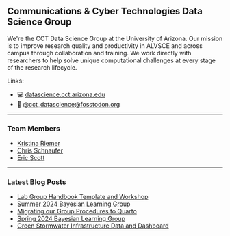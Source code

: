 ## Communications & Cyber Technologies Data Science Group

We're the CCT Data Science Group at the University of Arizona. Our mission is to improve research quality and productivity in ALVSCE and across campus through collaboration and training. We work directly with researchers to help solve unique computational challenges at every stage of the research lifecycle.

Links:

- 💻 [datascience.cct.arizona.edu](https://datascience.cct.arizona.edu/)
- 🐘 [@cct_datascience@fosstodon.org](https://fosstodon.org/@cct_datascience)

----------------------------------------

### Team Members

- [Kristina Riemer](https://github.com/KristinaRiemer)
- [Chris Schnaufer](https://github.com/Chris-Schnaufer)
- [Eric Scott](https://github.com/Aariq)

----------------------------------------

### Latest Blog Posts

<!-- BLOG-POST-LIST:START -->
- [Lab Group Handbook Template and Workshop](https://datascience.cct.arizona.edu/news/lab-group-handbook-template-and-workshop)
- [Summer 2024 Bayesian Learning Group](https://datascience.cct.arizona.edu/news/summer-2024-bayesian-learning-group)
- [Migrating our Group Procedures to Quarto](https://datascience.cct.arizona.edu/news/migrating-our-group-procedures-quarto)
- [Spring 2024 Bayesian Learning Group](https://datascience.cct.arizona.edu/news/spring-2024-bayesian-learning-group)
- [Green Stormwater Infrastructure Data and Dashboard](https://datascience.cct.arizona.edu/news/green-stormwater-infrastructure-data-and-dashboard)
<!-- BLOG-POST-LIST:END -->

